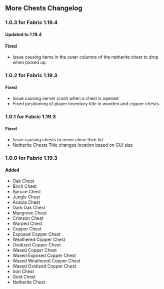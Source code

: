 ## More Chests Changelog

### 1.0.3 for Fabric 1.19.4
#### Updated to 1.19.4
#### Fixed
- Issue causing items in the outer columns of the netherite chest to drop when picked up.

### 1.0.2 for Fabric 1.19.3
#### Fixed
- Issue causing server crash when a chest is opened
- Fixed positioning of player inventory title in wooden and copper chests



### 1.0.1 for Fabric 1.19.3
#### Fixed
- Issue causing chests to never close their lid
- Netherite Chests Title changes location based on GUI size


### 1.0.0 for Fabric 1.19.3
#### Added
- Oak Chest
- Birch Chest
- Spruce Chest
- Jungle Chest
- Acacia Chest
- Dark Oak Chest
- Mangrove Chest
- Crimson Chest
- Warped Chest
- Copper Chest
- Exposed Copper Chest
- Weathered Copper Chest
- Oxidized Copper Chest
- Waxed Copper Chest
- Waxed Exposed Copper Chest
- Waxed Weathered Copper Chest
- Waxed Oxidized Copper Chest
- Iron Chest
- Gold Chest
- Netherite Chest
